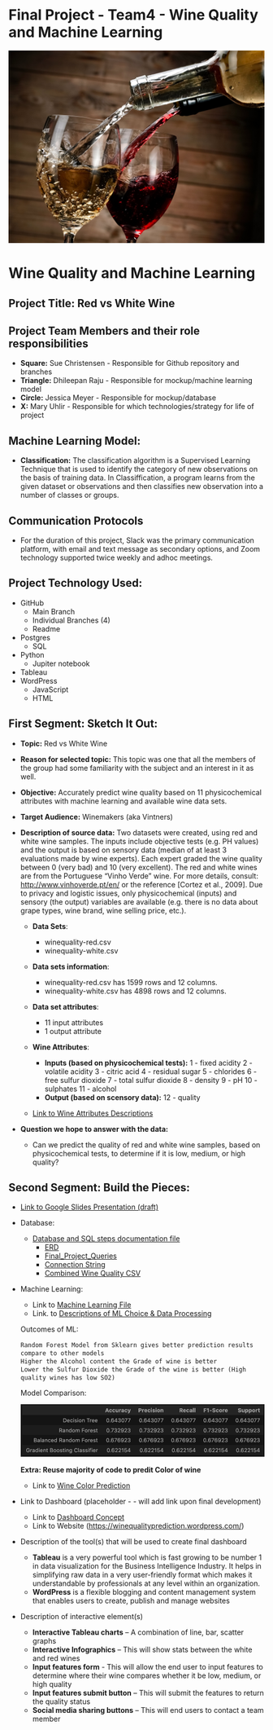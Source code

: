 # Final Project - Team4 - Wine Quality and Machine Learning 


![redvswhite]( https://github.com/schriste6/Final_Project_Team4_Red_vs_White/blob/main/Images/shutterstock_249172333.jpg)
# Wine Quality and Machine Learning 
## Project Title: Red vs White Wine
## Project Team Members and their role responsibilities
- <b>Square:</b> Sue Christensen - Responsible for Github repository and branches
- <b>Triangle:</b> Dhileepan Raju - Responsible for mockup/machine learning model
- <b>Circle:</b> Jessica Meyer - Responsible for mockup/database
- <b>X:</b> Mary Uhlir - Responsible for which technologies/strategy for life of project

## Machine Learning Model: 
   - <b>Classification:</b> The classification algorithm is a Supervised Learning Technique that is used to identify the category of new observations on the basis of training data. In Classiffication, a program learns from the given dataset or observations and then classifies new observation into a number of classes or groups.

## Communication Protocols
   - For the duration of this project, Slack was the primary communication platform, with email and text message as secondary options, and Zoom technology supported twice weekly and adhoc meetings.    

## Project Technology Used:
- GitHub
    - Main Branch
    - Individual Branches (4)
    - Readme
- Postgres
    - SQL
- Python
    - Jupiter notebook
- Tableau
- WordPress
     - JavaScript
     - HTML

## First Segment: Sketch It Out:

- <b>Topic:</b> Red vs White Wine
- <b>Reason for selected topic:</b> This topic was one that all the members of the group had some familiarity with the subject and an interest in it as well.
- <b>Objective:</b> Accurately predict wine quality based on 11 physicochemical attributes with machine learning and available wine data sets.  
- <b>Target Audience:</b> Winemakers (aka Vintners)
- <b>Description of source data:</b> 
Two datasets were created, using red and white wine samples. The inputs include objective tests (e.g. PH values) and the output is based on sensory data (median of at least 3 evaluations made by wine experts). Each expert graded the wine quality between 0 (very bad) and 10 (very excellent).
The red and white wines are from the Portuguese “Vinho Verde” wine. For more details, consult: http://www.vinhoverde.pt/en/ or the reference [Cortez et al., 2009]. Due to privacy and logistic issues, only physicochemical (inputs) and sensory (the output) variables are available (e.g. there is no data about grape types, wine brand, wine selling price, etc.).

    - <b>Data Sets</b>: 
      - winequality-red.csv
      - winequality-white.csv
    - <b>Data sets information</b>: 
       - winequality-red.csv has 1599 rows and 12 columns.  
       - winequality-white.csv has 4898 rows and 12 columns.
    - <b>Data set attributes</b>: 
       - 11 input attributes
       - 1 output attribute
    - <b>Wine Attributes</b>:   
       - **Inputs (based on physicochemical tests):** 1 - fixed acidity 2 - volatile acidity 3 - citric acid 4 - residual sugar 5 - chlorides 6 - free sulfur dioxide 7 - total sulfur dioxide 8 - density 9 - pH 10 - sulphates 11 - alcohol   
       - **Output (based on scensory data):** 12 - quality 
         
    - [Link to Wine Attributes Descriptions](https://github.com/schriste6/Final_Project_Team4_Red_vs_White/blob/main/Images/Desc_of_wine_attributes.png)
        
- <b>Question we hope to answer with the data:</b>
     - Can we predict the quality of red and white wine samples, based on physicochemical tests, to determine if it is low, medium, or high quality? 

## Second Segment: Build the Pieces:

- [Link to Google Slides Presentation (draft)](https://docs.google.com/presentation/d/1pPYPIXXhRFoOzt5iiAWw96NKfVK3uW4QkJN_iUF9DdE/edit?usp=sharing) 

- Database:
   - [Database and SQL steps documentation file](https://github.com/schriste6/Final_Project_Team4_Red_vs_White/blob/main/SQL/Database%20and%20SQL%20steps.docx)
      - [ERD](https://github.com/schriste6/Final_Project_Team4_Red_vs_White/blob/main/SQL/ERD.png)
      - [Final_Project_Queries](https://github.com/schriste6/Final_Project_Team4_Red_vs_White/blob/main/SQL/Final_Project_Queries.sql)
      - [Connection String](https://github.com/schriste6/Final_Project_Team4_Red_vs_White/blob/main/connectionstring.ipynb)
      - [Combined Wine Quality CSV](https://github.com/schriste6/Final_Project_Team4_Red_vs_White/blob/main/SQL/combined_wine_quality.csv)
- Machine Learning:

     - Link to [Machine Learning File](https://github.com/schriste6/Final_Project_Team4_Red_vs_White/blob/main/ML/wine_quality.ipynb)
     - Link. to [Descriptions of ML Choice & Data Processing](https://github.com/schriste6/Final_Project_Team4_Red_vs_White/blob/main/ML/MachineLearning.md)

   Outcomes of ML:
      
   ```
   Random Forest Model from Sklearn gives better prediction results compare to other models
   Higher the Alcohol content the Grade of wine is better
   Lower the Sulfur Dioxide the Grade of the wine is better (High quality wines has low SO2) 
   ```         
            
   Model Comparison: 

   ![ML Output](https://github.com/schriste6/Final_Project_Team4_Red_vs_White/blob/main/ML/ML_Comparison.png)
   
   **Extra: Reuse majority of code to predit Color of wine**
   - Link to [Wine Color Prediction](https://github.com/schriste6/Final_Project_Team4_Red_vs_White/blob/main/ML/wine_color_v1.ipynb)


- Link to  Dashboard (placeholder - - will add link upon final development)
   - Link to [Dashboard Concept](https://github.com/schriste6/Final_Project_Team4_Red_vs_White/blob/main/Dashboard/blueprint.pptx)
   - Link to Website (https://winequalityprediction.wordpress.com/)

- Description of the tool(s) that will be used to create final dashboard 
   - <b>Tableau</b> is a very powerful tool which is fast growing to be number 1 in data visualization for the Business Intelligence Industry. It helps in simplifying raw data in a very user-friendly format which makes it understandable by professionals at any level within an organization.
   - <b>WordPress</b> is a flexible blogging and content management system that enables users to create, publish and manage websites
   
- Description of interactive element(s)
   - <b>Interactive Tableau charts</b> – A combination of line, bar, scatter graphs
   - <b>Interactive Infographics</b> – This will show stats between the white and red wines
   - <b>Input features form</b> - This will allow the end user to input features to determine where their wine compares whether it be low, medium, or high quality
   - <b>Input features submit button</b> – This will submit the features to return the quality status
   - <b>Social media sharing buttons</b> – This will end users to contact a team member

